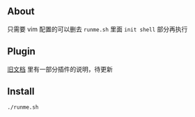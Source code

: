 About
---
只需要 vim 配置的可以删去 `runme.sh` 里面 `init shell` 部分再执行



Plugin
---
[旧文档](http://fouland.com/vim/dotvimrc.md) 里有一部分插件的说明，待更新



Install
---
	./runme.sh

